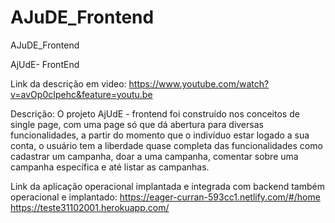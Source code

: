 # AJuDE_Frontend
AJuDE_Frontend

AjUdE- FrontEnd

Link da descrição em video: https://www.youtube.com/watch?v=avOp0cIpehc&feature=youtu.be

Descrição: O projeto AjUdE - frontend foi construído nos conceitos de single page, com uma page só que dá abertura para diversas funcionalidades, a partir do momento que o indivíduo estar logado a sua conta, o usuário tem a liberdade quase completa das funcionalidades como cadastrar um campanha, doar a uma campanha, comentar sobre uma campanha específica e até listar as campanhas.  

Link da aplicação operacional implantada e integrada com backend também operacional e implantado: https://eager-curran-593cc1.netlify.com/#/home https://teste31102001.herokuapp.com/

